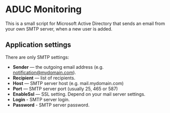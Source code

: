﻿# ADUC Monitoring

This is a small script for Microsoft Active Directory that sends an email from your own SMTP server, 
when a new user is added.

## Application settings

There are only SMTP settings:
- **Sender** — the outgoing email address (e.g. notification@mydomain.com).
- **Recipient** — list of recipients.
- **Host** — SMTP server host (e.g. mail.mydomain.com)
- **Port** — SMTP server port (usually 25, 465 or 587)
- **EnableSsl** — SSL setting. Depend on your mail server settings.
- **Login** - SMTP server login.
- **Password** - SMTP server password.